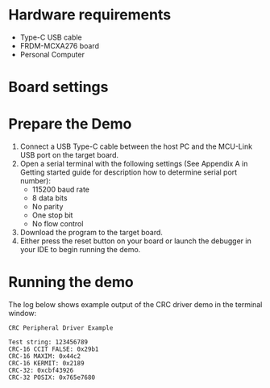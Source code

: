 Hardware requirements
=====================
- Type-C USB cable
- FRDM-MCXA276 board
- Personal Computer

Board settings
============

Prepare the Demo
===============
1.  Connect a USB Type-C cable between the host PC and the MCU-Link USB port on the target board.
2.  Open a serial terminal with the following settings (See Appendix A in Getting started guide for description how to determine serial port number):
    - 115200 baud rate
    - 8 data bits
    - No parity
    - One stop bit
    - No flow control
3.  Download the program to the target board.
4.  Either press the reset button on your board or launch the debugger in your IDE to begin running the demo.

Running the demo
================
The log below shows example output of the CRC driver demo in the terminal window:
~~~~~~~~~~~~~~~~~~~~~~~~~~~~~~~~~~~
CRC Peripheral Driver Example

Test string: 123456789
CRC-16 CCIT FALSE: 0x29b1
CRC-16 MAXIM: 0x44c2
CRC-16 KERMIT: 0x2189
CRC-32: 0xcbf43926
CRC-32 POSIX: 0x765e7680
~~~~~~~~~~~~~~~~~~~~~~~~~~~~~~~~~~~
